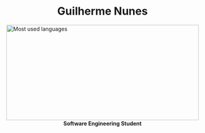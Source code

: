 <h1 align="center"> Guilherme Nunes</h1>
<div>
   <img loading="lazy" height="250em" src="https://github-readme-stats.vercel.app/api/top-langs/?username=Guisnu&layout=compact&langs_count=7&theme=transparent&title_color=4a86d1"  alt="Most used languages" width=100%> 
</div>
<div align="center">
<b>Software Engineering Student</b>
<br>
<br>
<section>
  
</section>


